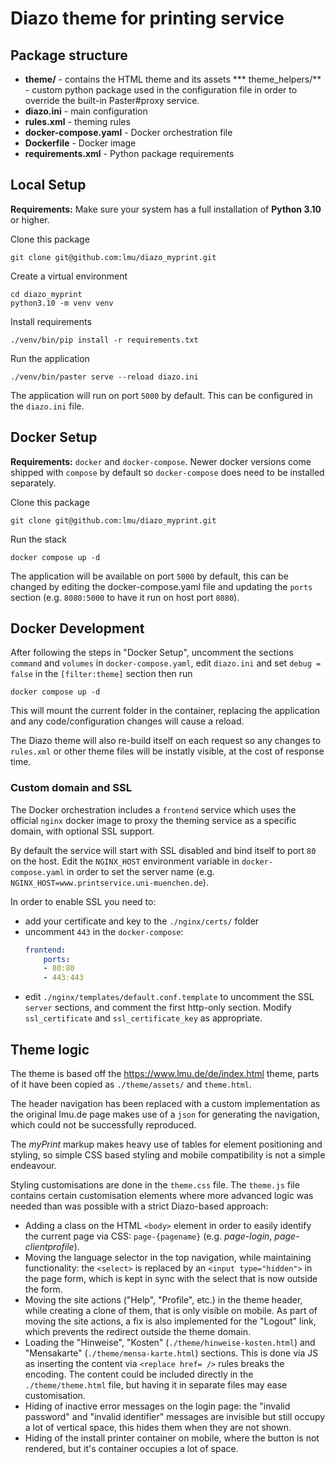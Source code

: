 # Diazo theme for printing service


## Package structure

* **theme/** - contains the HTML theme and its assets
*** theme_helpers/** - custom python package used in the configuration file in order to override the built-in Paster#proxy service.
* **diazo.ini** - main configuration
* **rules.xml** - theming rules
* **docker-compose.yaml** - Docker orchestration file
* **Dockerfile** - Docker image
* **requirements.xml** - Python package requirements

## Local Setup

**Requirements:** Make sure your system has a full installation of **Python 3.10** or higher.

Clone this package

```shell
git clone git@github.com:lmu/diazo_myprint.git
```

Create a virtual environment

```shell
cd diazo_myprint
python3.10 -m venv venv
```

Install requirements

```shell
./venv/bin/pip install -r requirements.txt
```


Run the application

```shell
./venv/bin/paster serve --reload diazo.ini
```

The application will run on port `5000` by default. This can be configured in the `diazo.ini` file.

## Docker Setup

**Requirements:** `docker` and `docker-compose`. Newer docker versions come shipped with `compose` by default so `docker-compose` does need to be installed separately.

Clone this package

```shell
git clone git@github.com:lmu/diazo_myprint.git
```

Run the stack

```shell
docker compose up -d
```

The application will be available on port `5000` by default, this can be changed by editing the docker-compose.yaml file and updating the `ports` section (e.g. `8080:5000` to have it run on host port `8080`).

## Docker Development

After following the steps in "Docker Setup", uncomment the sections `command` and `volumes` in `docker-compose.yaml`, edit `diazo.ini` and set `debug = false` in the `[filter:theme]` section then run 

```shell
docker compose up -d
```

This will mount the current folder in the container, replacing the application and any code/configuration changes will cause a reload. 

The Diazo theme will also re-build itself on each request so any changes to `rules.xml` or other theme files will be instatly visible, at the cost of response time.

### Custom domain and SSL

The Docker orchestration includes a `frontend` service which uses the official `nginx` docker image to proxy the theming service as a specific domain, with optional SSL support. 

By default the service will start with SSL disabled and bind itself to port `80` on the host. Edit the `NGINX_HOST` environment variable in `docker-compose.yaml` in order to set the server name (e.g. `NGINX_HOST=www.printservice.uni-muenchen.de`).

In order to enable SSL you need to:
* add your certificate and key to the `./nginx/certs/` folder
* uncomment `443` in the `docker-compose`:
    ```yaml
    frontend:
        ports:
        - 80:80
        - 443:443
    ```
* edit `./nginx/templates/default.conf.template` to uncomment the SSL `server` sections, and comment the first http-only section. Modify `ssl_certificate` and `ssl_certificate_key` as appropriate.
## Theme logic

The theme is based off the https://www.lmu.de/de/index.html theme, parts of it have been copied as `./theme/assets/` and `theme.html`.

The header navigation has been replaced with a custom implementation as the original lmu.de page makes use of a `json` for generating the navigation, which could not be successfully reproduced.

The *myPrint* markup makes heavy use of tables for element positioning and styling, so simple CSS based styling and mobile compatibility is not a simple endeavour.

Styling customisations are done in the `theme.css` file. The `theme.js` file contains certain customisation elements where more advanced logic was needed than was possible with a strict Diazo-based approach:

* Adding a class on the HTML `<body>` element in order to easily identify the current page via CSS: `page-{pagename}` (e.g. *page-login*, *page-clientprofile*).
* Moving the language selector in the top navigation, while maintaining functionality: the `<select>` is replaced by an `<input type="hidden">` in the page form, which is kept in sync with the select that is now outside the form.
* Moving the site actions ("Help", "Profile", etc.) in the theme header, while creating a clone of them, that is only visible on mobile. As part of moving the site actions, a fix is also implemented for the "Logout" link, which prevents the redirect outside the theme domain.
* Loading the "Hinweise", "Kosten" (`./theme/hinweise-kosten.html`) and "Mensakarte" (`./theme/mensa-karte.html`) sections. This is done via JS as inserting the content via `<replace href= />` rules breaks the encoding. The content could be included directly in the `./theme/theme.html` file, but having it in separate files may ease customisation.
* Hiding of inactive error messages on the login page: the "invalid password" and "invalid identifier" messages are invisible but still occupy a lot of vertical space, this hides them when they are not shown.
* Hiding of the install printer container on mobile, where the button is not rendered, but it's container occupies a lot of space.